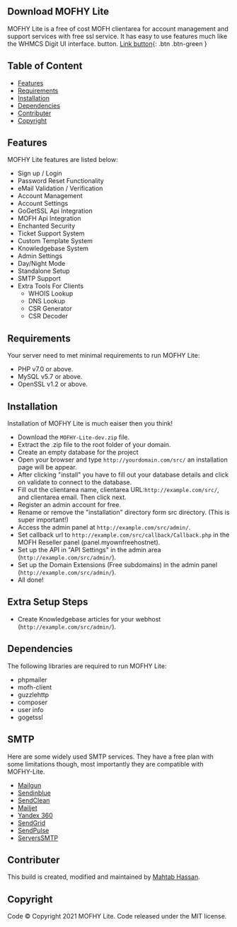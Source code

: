 ## Download MOFHY Lite
MOFHY Lite is a free of cost MOFH clientarea for account management and support services with free ssl service. It has easy to use features much like the WHMCS Digit UI interface. 
button.
[Link button](http://example.com/){: .btn .btn-green }

## Table of Content 
- [Features](#features)
- [Requirements](#requirements) 
- [Installation](#installation)
- [Dependencies](#dependencies)
- [Contributer](#contributer)
- [Copyright](#copyright)

## Features
MOFHY Lite features are listed below:
- Sign up / Login 
- Password Reset Functionality
- eMail Validation / Verification 
- Account Management 
- Account Settings 
- GoGetSSL Api Integration 
- MOFH Api Integration
- Enchanted Security 
- Ticket Support System 
- Custom Template System 
- Knowledgebase System
- Admin Settings
- Day/Night Mode
- Standalone Setup 
- SMTP Support 
- Extra Tools For Clients
  - WHOIS Lookup
  - DNS Lookup
  - CSR Generator
  - CSR Decoder

## Requirements
Your server need to met minimal requirements to run MOFHY Lite:
- PHP v7.0 or above.
- MySQL v5.7 or above.
- OpenSSL v1.2 or above. 

## Installation 
Installation of MOFHY Lite is much eaiser then you think!
- Download the ```MOFHY-Lite-dev.zip``` file. 
- Extract the .zip file to the root folder of your domain. 
- Create an empty database for the project
- Open your browser and type ```http://yourdomain.com/src/``` an installation page will be appear. 
- After clicking "install" you have to fill out your database details and click on validate to connect to the database. 
- Fill out the clientarea name, clientarea URL:```http://example.com/src/```, and clientarea email. Then click next. 
- Register an admin account for free. 
- Rename or remove the "installation" directory form src directory. (This is super important!)
- Access the admin panel at ```http://example.com/src/admin/```. 
- Set callback url to ```http://example.com/src/callback/Callback.php``` in the MOFH Reseller panel (panel.myownfreehostnet).
- Set up the API in "API Settings" in the admin area (```http://example.com/src/admin/```).
- Set up the Domain Extensions (Free subdomains) in the admin panel (```http://example.com/src/admin/```).
- All done! 

## Extra Setup Steps
- Create Knowledgebase articles for your webhost (```http://example.com/src/admin/```).

## Dependencies
The following libraries are required to run MOFHY Lite:
- phpmailer
- mofh-client
- guzzlehttp
- composer
- user info
- gogetssl

## SMTP
Here are some widely used SMTP services. They have a free plan with some limitations though, most importantly they are compatible with MOFHY-Lite.
- [Mailgun](https://www.mailgun.com/)
- [Sendinblue](https://sendinblue.com/)
- [SendClean](https://sendclean.com/)
- [Mailjet](https://mailjet.com/)
- [Yandex 360](https://360.yandex.com)
- [SendGrid](https://sendgrid.com/free/)
- [SendPulse](https://sendpulse.com/features/smtp)
- [ServersSMTP](https://serversmtp.com/get-free-emails/)

## Contributer
This build is created, modified and maintained by [Mahtab Hassan](https://github.com/mahtab2003).

## Copyright
Code ©️ Copyright 2021 MOFHY Lite. Code released under the MIT license.
